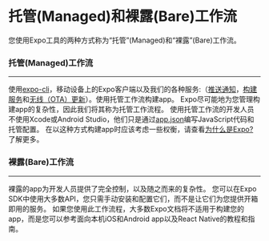 # 托管(Managed)和裸露(Bare)工作流

您使用Expo工具的两种方式称为“托管”(Managed)和“裸露”(Bare)工作流。

### 托管(Managed)工作流
---
使用[expo-cli]()，移动设备上的Expo客户端以及我们的各种服务:（[推送通知]()，[构建服务]()和[无线（OTA）更新]()）。使用托管工作流构建app。 Expo尽可能地为您管理构建app的复杂性，因此我们将其称为托管工作流程。 使用托管工作流的开发人员不使用Xcode或Android Studio，他们只是通过[app.json]()编写JavaScript代码和托管配置。 在以这种方式构建app时应该考虑一些权衡，请查看[为什么是Expo?](/capture1/WhynotExpo.md) 了解更多。


### 裸露(Bare)工作流
---
裸露的app为开发人员提供了完全控制，以及随之而来的复杂性。 您可以在Expo SDK中使用大多数API，您只需手动安装和配置它们，而不是让它们为您提供开箱即用的服务。 如果您使用此工作流程，大多数Expo文档将不适用于构建您的app，而是您可以参考面向本机iOS和Android app以及React Native的教程和指南。